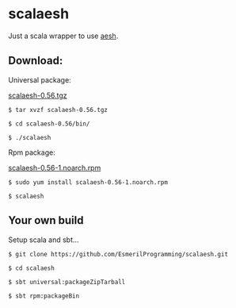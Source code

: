 scalaesh
========

Just a scala wrapper to use [aesh](https://github.com/aeshell/aesh).

Download:
--------

Universal package:

[scalaesh-0.56.tgz](https://github.com/EsmerilProgramming/scalaesh/releases/download/0.56/scalaesh-0.56.tgz)

```shell
$ tar xvzf scalaesh-0.56.tgz
```

```shell
$ cd scalaesh-0.56/bin/
```

```shell
$ ./scalaesh
```

Rpm package:

[scalaesh-0.56-1.noarch.rpm](https://github.com/EsmerilProgramming/scalaesh/releases/download/0.56/scalaesh-0.56-1.noarch.rpm)


```shell
$ sudo yum install scalaesh-0.56-1.noarch.rpm
```

```shell
$ scalaesh
```

Your own build
--------------

Setup scala and sbt...

```shell
$ git clone https://github.com/EsmerilProgramming/scalaesh.git 
```

```shell
$ cd scalaesh 
```

```shell
$ sbt universal:packageZipTarball
```

```shell
$ sbt rpm:packageBin
```
